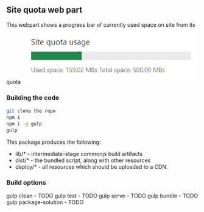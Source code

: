 ## Site quota web part
This webpart shows a progress bar of currently used space on site from its quota
![overview](https://github.com/zzindexx/SPFX/blob/master/SharePoint/react-sitequota/assets/overview.png)

### Building the code

```bash
git clone the repo
npm i
npm i -g gulp
gulp
```

This package produces the following:

* lib/* - intermediate-stage commonjs build artifacts
* dist/* - the bundled script, along with other resources
* deploy/* - all resources which should be uploaded to a CDN.

### Build options

gulp clean - TODO
gulp test - TODO
gulp serve - TODO
gulp bundle - TODO
gulp package-solution - TODO
